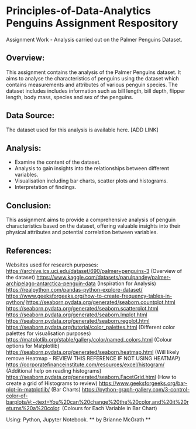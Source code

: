 # Principles-of-Data-Analytics Penguins Assignment Respository 

Assignment Work - Analysis carried out on the Palmer Penguins Dataset.  

## Overview: 
This assignment contains the analysis of the Palmer Penguins dataset. It aims to analyse the characteristics of penguins using the dataset which contains measurements and attributes of various penguin species. The dataset includes includes information such as bill length, bill depth, flipper length, body mass, species and sex of the penguins. 

## Data Source: 
The dataset used for this analysis is available here. [ADD LINK]

## Analysis: 
- Examine the content of the dataset. 
- Analysis to gain insights into the relationships between different variables. 
- Visualisation including bar charts, scatter plots and histograms.
- Interpretation of findings.

## Conclusion: 
This assignment aims to provide a comprehensive analysis of penguin characteristics based on the dataset, offering valuable insights into their physical attributes and potential correlation between variables. 

## References: 
Websites used for research purposes: 
https://archive.ics.uci.edu/dataset/690/palmer+penguins-3 (Overview of the dataset)
https://www.kaggle.com/datasets/parulpandey/palmer-archipelago-antarctica-penguin-data (Inspiration for Analysis)
https://realpython.com/pandas-python-explore-dataset/
https://www.geeksforgeeks.org/how-to-create-frequency-tables-in-python/
https://seaborn.pydata.org/generated/seaborn.countplot.html
https://seaborn.pydata.org/generated/seaborn.scatterplot.html
https://seaborn.pydata.org/generated/seaborn.lmplot.html 
https://seaborn.pydata.org/generated/seaborn.regplot.html
https://seaborn.pydata.org/tutorial/color_palettes.html (Different color palettes for visualisation purposes)
https://matplotlib.org/stable/gallery/color/named_colors.html (Colour options for Matplotlib)
https://seaborn.pydata.org/generated/seaborn.heatmap.html (Will likely remove Heatmap - REVIEW THIS REFERENCE IF NOT USING HEATMAP)
https://corporatefinanceinstitute.com/resources/excel/histogram/ (Additional help on reading histograms)
https://seaborn.pydata.org/generated/seaborn.FacetGrid.html (How to create a grid of Histograms to review)
https://www.geeksforgeeks.org/bar-plot-in-matplotlib/ (Bar Charts)
https://python-graph-gallery.com/3-control-color-of-barplots/#:~:text=You%20can%20change%20the%20color,and%20it%20returns%20a%20color. (Colours for Each Variable in Bar Chart)

Using: Python, Jupyter Notebook. 
** by Brianne McGrath **
